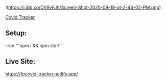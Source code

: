 !(https://i.ibb.co/DV9vFJh/Screen-Shot-2020-09-19-at-2-44-02-PM.png)

[Covid Tracker](https://fpcovid-tracker.netlify.app/)


## Setup:
-run '''npm i && npm start```

## Live Site:
https://fpcovid-tracker.netlify.app/
